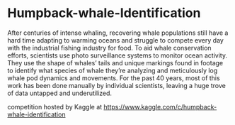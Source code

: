 # Humpback-whale-Identification
After centuries of intense whaling, recovering whale populations still have a hard time adapting to warming oceans and struggle to compete every day with the industrial fishing industry for food.  To aid whale conservation efforts, scientists use photo surveillance systems to monitor ocean activity. They use the shape of whales’ tails and unique markings found in footage to identify what species of whale they’re analyzing and meticulously log whale pod dynamics and movements. For the past 40 years, most of this work has been done manually by individual scientists, leaving a huge trove of data untapped and underutilized.

competition hosted by Kaggle at https://www.kaggle.com/c/humpback-whale-identification
